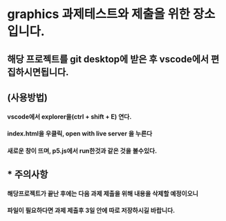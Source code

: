 # graphics 과제테스트와 제출을 위한 장소입니다.

## 해당 프로젝트를 git desktop에 받은 후 vscode에서 편집하시면됩니다.

## (사용방법)

####  vscode에서 explorer을(ctrl + shift + E) 연다.

####  index.html을 우클릭, open with live server 을 누른다

####  새로운 창이 뜨며, p5.js에서 run한것과 같은 것을 볼수있다.

## * 주의사항

#### 해당프로젝트가 끝난 후에는 다음 과제 제출을 위해 내용을 삭제할 예정이오니
#### 파일이 필요하다면 과제 제출후 3일 안에 따로 저장하시길 바랍니다.
